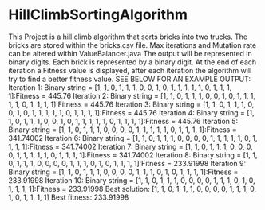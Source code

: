 # HillClimbSortingAlgorithm
This Project is a hill climb algorithm that sorts bricks into two trucks. 
The bricks are stored within the bricks.csv file. 
Max iterations and Mutation rate can be altered within ValueBalancer.java
The output will be represented in binary digits. Each brick is represented by a binary digit.
At the end of each iteration a Fitness value is displayed, after each iteration the algorithm will try to find a better fitness value. 
SEE BELOW FOR AN EXAMPLE OUTPUT:
Iteration 1: Binary string = [1, 1, 0, 1, 1, 1, 0, 0, 1, 0, 1, 1, 1, 1, 1, 0, 1, 1, 1, 1]:Fitness = 445.76
Iteration 2: Binary string = [1, 1, 0, 1, 1, 1, 0, 0, 1, 0, 1, 1, 1, 1, 1, 0, 1, 1, 1, 1]:Fitness = 445.76
Iteration 3: Binary string = [1, 1, 0, 1, 1, 1, 0, 0, 1, 0, 1, 1, 1, 1, 1, 0, 1, 1, 1, 1]:Fitness = 445.76
Iteration 4: Binary string = [1, 1, 0, 1, 1, 1, 0, 0, 1, 0, 1, 1, 1, 1, 1, 0, 1, 1, 1, 1]:Fitness = 445.76
Iteration 5: Binary string = [1, 1, 0, 1, 1, 1, 0, 0, 0, 0, 1, 1, 1, 1, 1, 0, 1, 1, 1, 1]:Fitness = 341.74002
Iteration 6: Binary string = [1, 1, 0, 1, 1, 1, 0, 0, 0, 0, 1, 1, 1, 1, 1, 0, 1, 1, 1, 1]:Fitness = 341.74002
Iteration 7: Binary string = [1, 1, 0, 1, 1, 1, 0, 0, 0, 0, 1, 1, 1, 1, 1, 0, 1, 1, 1, 1]:Fitness = 341.74002
Iteration 8: Binary string = [1, 1, 0, 1, 1, 1, 0, 0, 0, 0, 1, 1, 1, 0, 1, 0, 1, 1, 1, 1]:Fitness = 233.91998
Iteration 9: Binary string = [1, 1, 0, 1, 1, 1, 0, 0, 0, 0, 1, 1, 1, 0, 1, 0, 1, 1, 1, 1]:Fitness = 233.91998
Iteration 10: Binary string = [1, 1, 0, 1, 1, 1, 0, 0, 0, 0, 1, 1, 1, 0, 1, 0, 1, 1, 1, 1]:Fitness = 233.91998
Best solution: [1, 1, 0, 1, 1, 1, 0, 0, 0, 0, 1, 1, 1, 0, 1, 0, 1, 1, 1, 1]
Best fitness: 233.91998
